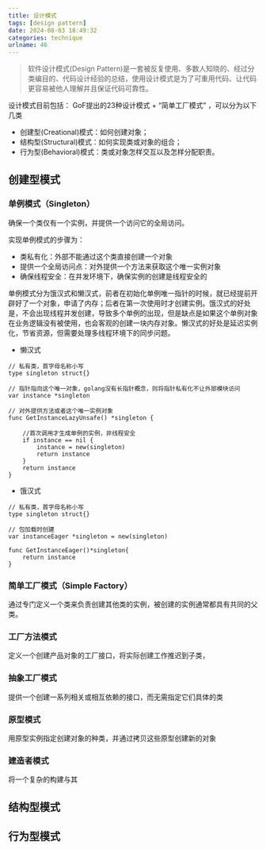 ```yaml
---
title: 设计模式
tags: [design pattern]
date: 2024-08-03 18:49:32
categories: technique
urlname: 46
---
```


> 软件设计模式(Design Pattern)是一套被反复使用、多数人知晓的、经过分类编目的、代码设计经验的总结，使用设计模式是为了可重用代码、让代码更容易被他人理解并且保证代码可靠性。


设计模式目前包括： GoF提出的23种设计模式  + “简单工厂模式” ，可以分为以下几类
- 创建型(Creational)模式：如何创建对象；
- 结构型(Structural)模式：如何实现类或对象的组合；
- 行为型(Behavioral)模式：类或对象怎样交互以及怎样分配职责。



## 创建型模式

### 单例模式（Singleton）

确保一个类仅有一个实例，并提供一个访问它的全局访问。


实现单例模式的步骤为：

- 类私有化：外部不能通过这个类直接创建一个对象
- 提供一个全局访问点：对外提供一个方法来获取这个唯一实例对象
- 确保线程安全：在并发环境下，确保实例的创建是线程安全的

单例模式分为饿汉式和懒汉式，前者在初始化单例唯一指针的时候，就已经提前开辟好了一个对象，申请了内存；后者在第一次使用时才创建实例。饿汉式的好处是，不会出现线程并发创建，导致多个单例的出现，但是缺点是如果这个单例对象在业务逻辑没有被使用，也会客观的创建一块内存对象。懒汉式的好处是延迟实例化，节省资源，但需要处理多线程环境下的同步问题。

- 懒汉式

```
// 私有类，首字母名称小写
type singleton struct{}

// 指针指向这个唯一对象，golang没有长指针概念，则将指针私有化不让外部模块访问
var instance *singleton

// 对外提供方法或者这个唯一实例对象
func GetInstanceLazyUnsafe() *singleton {

	//首次调用才生成单例的实例，非线程安全
	if instance == nil {
		instance = new(singleton)
		return instance
	}
	return instance
}

```


- 饿汉式

```
// 私有类，首字母名称小写
type singleton struct{}

// 包加载时创建
var instanceEager *singleton = new(singleton)

func GetInstanceEager()*singleton{
	return instance
}
```




### 简单工厂模式（Simple Factory）


通过专门定义一个类来负责创建其他类的实例，被创建的实例通常都具有共同的父类。

### 工厂方法模式

定义一个创建产品对象的工厂接口，将实际创建工作推迟到子类，


### 抽象工厂模式

提供一个创建一系列相关或相互依赖的接口，而无需指定它们具体的类



### 原型模式

用原型实例指定创建对象的种类，并通过拷贝这些原型创建新的对象


### 建造者模式

将一个复杂的构建与其


## 结构型模式


## 行为型模式